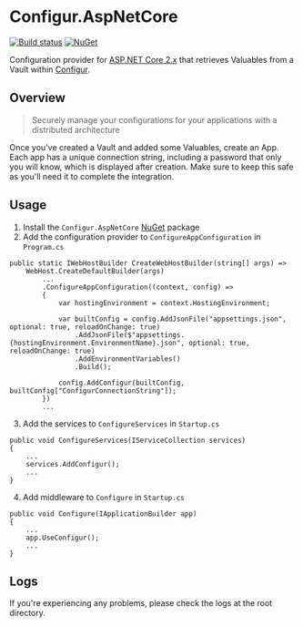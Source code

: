 # Configur.AspNetCore

[![Build status](https://ci.appveyor.com/api/projects/status/1brl42ulw1l08ax9?svg=true)](https://ci.appveyor.com/project/andrewgunn/configur-aspnetcore/branch/master)
[![NuGet](https://buildstats.info/nuget/configur.aspnetcore)](https://www.nuget.org/packages/Configur.AspNetCore/)

Configuration provider for [ASP.NET Core 2.x](https://docs.microsoft.com/en-us/aspnet/core/?view=aspnetcore-2.1) that retrieves Valuables from a Vault within [Configur](https://www.configur.it).

## Overview

> Securely manage your configurations for your applications with a distributed architecture

Once you've created a Vault and added some Valuables, create an App. Each app has a unique connection string, including a password that only you will know, which is displayed after creation. Make sure to keep this safe as you'll need it to complete the integration.

## Usage

1. Install the `Configur.AspNetCore` [NuGet](https://www.nuget.org/packages/Configur.AspNetCore/) package
2. Add the configuration provider to `ConfigureAppConfiguration` in `Program.cs`

```
public static IWebHostBuilder CreateWebHostBuilder(string[] args) =>
    WebHost.CreateDefaultBuilder(args)
        ...
        .ConfigureAppConfiguration((context, config) =>
        {
            var hostingEnvironment = context.HostingEnvironment;
    
            var builtConfig = config.AddJsonFile("appsettings.json", optional: true, reloadOnChange: true)
                .AddJsonFile($"appsettings.{hostingEnvironment.EnvironmentName}.json", optional: true, reloadOnChange: true)
                .AddEnvironmentVariables()
                .Build();
    
            config.AddConfigur(builtConfig, builtConfig["ConfigurConnectionString"]);
        })
        ...
```

3. Add the services to `ConfigureServices` in `Startup.cs`

```
public void ConfigureServices(IServiceCollection services)
{
    ...
    services.AddConfigur();
    ...
}
```

4. Add middleware to `Configure` in `Startup.cs`

```
public void Configure(IApplicationBuilder app)
{
    ...
    app.UseConfigur();
    ...
}
```

## Logs

If you're experiencing any problems, please check the logs at the root directory.
